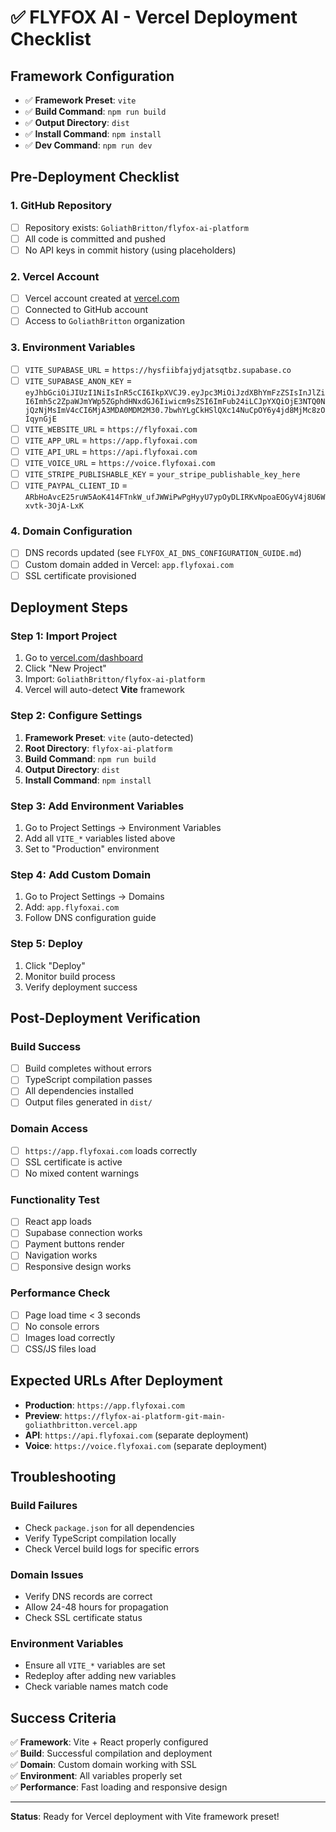 # ✅ FLYFOX AI - Vercel Deployment Checklist

## **Framework Configuration**
- ✅ **Framework Preset**: `vite`
- ✅ **Build Command**: `npm run build`
- ✅ **Output Directory**: `dist`
- ✅ **Install Command**: `npm install`
- ✅ **Dev Command**: `npm run dev`

## **Pre-Deployment Checklist**

### **1. GitHub Repository**
- [ ] Repository exists: `GoliathBritton/flyfox-ai-platform`
- [ ] All code is committed and pushed
- [ ] No API keys in commit history (using placeholders)

### **2. Vercel Account**
- [ ] Vercel account created at [vercel.com](https://vercel.com)
- [ ] Connected to GitHub account
- [ ] Access to `GoliathBritton` organization

### **3. Environment Variables**
- [ ] `VITE_SUPABASE_URL` = `https://hysfiibfajydjatsqtbz.supabase.co`
- [ ] `VITE_SUPABASE_ANON_KEY` = `eyJhbGciOiJIUzI1NiIsInR5cCI6IkpXVCJ9.eyJpc3MiOiJzdXBhYmFzZSIsInJlZiI6Imh5c2ZpaWJmYWp5ZGphdHNxdGJ6Iiwicm9sZSI6ImFub24iLCJpYXQiOjE3NTQ0NjQzNjMsImV4cCI6MjA3MDA0MDM2M30.7bwhYLgCkHSlQXc14NuCpOY6y4jd8MjMc8zOIqynGjE`
- [ ] `VITE_WEBSITE_URL` = `https://flyfoxai.com`
- [ ] `VITE_APP_URL` = `https://app.flyfoxai.com`
- [ ] `VITE_API_URL` = `https://api.flyfoxai.com`
- [ ] `VITE_VOICE_URL` = `https://voice.flyfoxai.com`
- [ ] `VITE_STRIPE_PUBLISHABLE_KEY` = `your_stripe_publishable_key_here`
- [ ] `VITE_PAYPAL_CLIENT_ID` = `ARbHoAvcE25ruW5AoK414FTnkW_ufJWWiPwPgHyyU7ypOyDLIRKvNpoaEOGyV4j8U6Wxvtk-3OjA-LxK`

### **4. Domain Configuration**
- [ ] DNS records updated (see `FLYFOX_AI_DNS_CONFIGURATION_GUIDE.md`)
- [ ] Custom domain added in Vercel: `app.flyfoxai.com`
- [ ] SSL certificate provisioned

## **Deployment Steps**

### **Step 1: Import Project**
1. Go to [vercel.com/dashboard](https://vercel.com/dashboard)
2. Click "New Project"
3. Import: `GoliathBritton/flyfox-ai-platform`
4. Vercel will auto-detect **Vite** framework

### **Step 2: Configure Settings**
1. **Framework Preset**: `vite` (auto-detected)
2. **Root Directory**: `flyfox-ai-platform`
3. **Build Command**: `npm run build`
4. **Output Directory**: `dist`
5. **Install Command**: `npm install`

### **Step 3: Add Environment Variables**
1. Go to Project Settings → Environment Variables
2. Add all `VITE_*` variables listed above
3. Set to "Production" environment

### **Step 4: Add Custom Domain**
1. Go to Project Settings → Domains
2. Add: `app.flyfoxai.com`
3. Follow DNS configuration guide

### **Step 5: Deploy**
1. Click "Deploy"
2. Monitor build process
3. Verify deployment success

## **Post-Deployment Verification**

### **Build Success**
- [ ] Build completes without errors
- [ ] TypeScript compilation passes
- [ ] All dependencies installed
- [ ] Output files generated in `dist/`

### **Domain Access**
- [ ] `https://app.flyfoxai.com` loads correctly
- [ ] SSL certificate is active
- [ ] No mixed content warnings

### **Functionality Test**
- [ ] React app loads
- [ ] Supabase connection works
- [ ] Payment buttons render
- [ ] Navigation works
- [ ] Responsive design works

### **Performance Check**
- [ ] Page load time < 3 seconds
- [ ] No console errors
- [ ] Images load correctly
- [ ] CSS/JS files load

## **Expected URLs After Deployment**

- **Production**: `https://app.flyfoxai.com`
- **Preview**: `https://flyfox-ai-platform-git-main-goliathbritton.vercel.app`
- **API**: `https://api.flyfoxai.com` (separate deployment)
- **Voice**: `https://voice.flyfoxai.com` (separate deployment)

## **Troubleshooting**

### **Build Failures**
- Check `package.json` for all dependencies
- Verify TypeScript compilation locally
- Check Vercel build logs for specific errors

### **Domain Issues**
- Verify DNS records are correct
- Allow 24-48 hours for propagation
- Check SSL certificate status

### **Environment Variables**
- Ensure all `VITE_*` variables are set
- Redeploy after adding new variables
- Check variable names match code

## **Success Criteria**

✅ **Framework**: Vite + React properly configured  
✅ **Build**: Successful compilation and deployment  
✅ **Domain**: Custom domain working with SSL  
✅ **Environment**: All variables properly set  
✅ **Performance**: Fast loading and responsive design  

---

**Status**: Ready for Vercel deployment with Vite framework preset!
